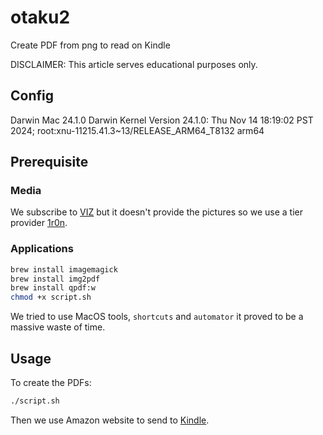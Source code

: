# otaku2
Create PDF from png to read on Kindle

DISCLAIMER: This article serves educational purposes only.

## Config 
Darwin Mac 24.1.0 Darwin Kernel Version 24.1.0: Thu Nov 14 18:19:02 PST 2024; root:xnu-11215.41.3~13/RELEASE_ARM64_T8132 arm64

## Prerequisite

### Media

We subscribe to [VIZ](https://www.viz.com/) but it doesn't provide the pictures so we use a tier provider [1r0n](https://nyaa.si/view/1943212).

### Applications
```Bash
brew install imagemagick
brew install img2pdf
brew install qpdf:w
chmod +x script.sh
```
We tried to use MacOS tools, `shortcuts` and `automator` it proved to be a massive waste of time.
## Usage
To create the PDFs:
```Bash
./script.sh
```
Then we use Amazon website to send to [Kindle](https://www.amazon.com/sendtokindle).